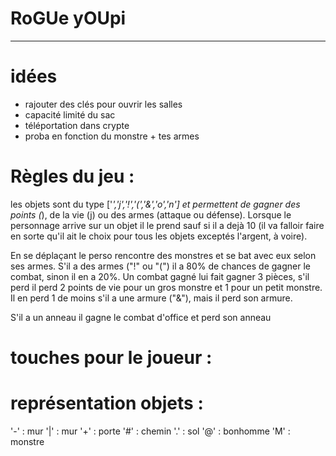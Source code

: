 # RoGUe yOUpi
---
# idées 
- rajouter des clés pour ouvrir les salles
- capacité limité du sac
- téléportation dans crypte
- proba en fonction du monstre + tes armes
# Règles du jeu :
les objets sont du type ['*','j','!','(','&','o','n'] et permettent de gagner des points (*), de la vie (j) ou des armes (attaque ou défense). 
Lorsque le personnage arrive sur un objet il le prend sauf si il a dejà 10 (il va falloir faire en sorte qu'il ait le choix pour tous les objets exceptés l'argent, à voire). 

En se déplaçant le perso rencontre des monstres et se bat avec eux selon ses armes. S'il a des armes ("!" ou "(") il a 80% de chances de gagner le combat, sinon il en a 20%. Un combat gagné lui fait gagner 3 pièces, s'il perd il perd 2 points de vie pour un gros monstre et 1 pour un petit monstre. Il en perd 1 de moins s'il a une armure ("&"), mais il perd son armure.

S'il a un anneau il gagne le combat d'office et perd son anneau
# touches pour le joueur :



# représentation objets :
'-' : mur
'|' : mur
'+' : porte
'#' : chemin
'.' : sol
'@' : bonhomme
'M' : monstre


